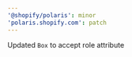 ```yaml
---
'@shopify/polaris': minor
'polaris.shopify.com': patch
---
```


Updated `Box` to accept role attribute
